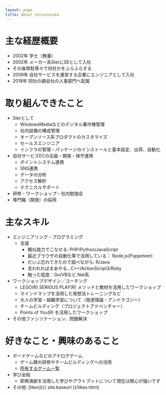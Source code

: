 ```yaml
---
layout: page
title: About tetsunosuke
---
```


# 主な経歴概要
- 2002年 学士（教養）
- 2002年 メーカー系SIerにSEとして入社
- その後常駐等々で何社かをふらふらする
- 2009年 自社サービスを運営する企業にエンジニアとして入社
- 2018年 同社の親会社の人事部門へ配属

# 取り組んできたこと
- SIerとして
    - WindowsMediaなどのデジタル著作権管理
    - 社内設備の構成管理
    - オープンソース系プロダクトのカスタマイズ
    - セールスエンジニア
    - インフラの管理・パッケージのインストールと基本設定、出荷、自動化
- 自社サービスECの企画・開発・保守運用
    - ポイントシステム連携
    - SNS連携
    - データの分析
    - アクセス解析
    - テクニカルサポート
- 研修・ワークショップ・社内勉強会
- 専門職（開発）の採用

# 主なスキル
- エンジニアリング・プログラミング
    - 言語
        - 概ね独力でこなせる: PHP/Python/JavaScript
        - 最近ブラウザの自動化等で活用している： Node.js(Puppeteer)
        - だいぶ忘れてきたので調べながら: R/Java
        - 言われればまあやる...C++/ActionScript3/Ruby
        - 触った程度：Go/VBなど.Net系
- ワークショップデザイン／コーチング
    - LEGO(R) SERIOUS PLAY(R) メソッドと教材を活用したワークショップ
    - マインドマップを活用した発想法トレーニングなど
    - 大人の学習・組織学習について（発達理論・アンドラゴジー）
    - チームビルディング（プロジェクトアドベンチャー）
    - Points of You(R) を活用したワークショップ
- その他ファシリテーション、問題解決

# 好きなこと・興味のあること
- ボードゲームなどのアナログゲーム
    - ゲーム類の研修やチームビルディングへの活用
    - [所有するゲーム一覧](https://docs.google.com/spreadsheets/d/1nzJ-7LDYfDFsLJ4ud7Aeq8EjoDVPi-dGPmqc-q4UIKk/edit?usp=drive_web&ouid=103336557052812655091)
- 学び全般
    - 即興演劇を活用した学びやアウトプットについて現在は関心が強いです
- その他: [likes]({{ site.baseurl }}/likes.html)
